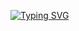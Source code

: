 [![Typing SVG](https://readme-typing-svg.herokuapp.com?font=Oleo+Script+Swash+Caps&size=35&vCenter=true&lines=Hello+there!+%E2%9C%A8)](https://git.io/typing-svg)